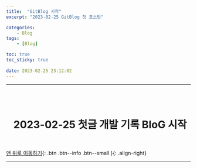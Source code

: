 ```yaml
---
title:  "GitBlog 시작"
excerpt: "2023-02-25 GitBlog 첫 포스팅"

categories:
    - Blog
tags:
    - [Blog]

toc: true
toc_sticky: true
 
date: 2023-02-25 23:12:02
---
```

- - -
<br><br>

#   &nbsp;&nbsp;&nbsp;2023-02-25 첫글 개발 기록 BloG 시작

<br>

[맨 위로 이동하기](#){: .btn .btn--info .btn--small }{: .align-right}
<br>
- - -
